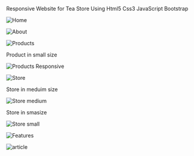 Responsive Website for Tea Store Using Html5 Css3 JavaScript Bootstrap

![Home](https://github.com/fatma8720/Tea-House/blob/main/ReadmeImages/Home.png)

![About](https://github.com/fatma8720/Tea-House/blob/main/ReadmeImages/About.png)

![Products](https://github.com/fatma8720/Tea-House/blob/main/ReadmeImages/Products.png)

Product in small size

![Products Responsive](https://github.com/fatma8720/Tea-House/blob/main/ReadmeImages/Products%20Responsive.png)

![Store](https://github.com/fatma8720/Tea-House/blob/main/ReadmeImages/Store.png)



Store in meduim size 



![Store medium](https://github.com/fatma8720/Tea-House/blob/main/ReadmeImages/Store%20medium.png)





Store in smasize 

![Store small](https://github.com/fatma8720/Tea-House/blob/main/ReadmeImages/Store%20small.png)

![Features](https://github.com/fatma8720/Tea-House/blob/main/ReadmeImages/Features.png)

![article](https://github.com/fatma8720/Tea-House/blob/main/ReadmeImages/article.png)
